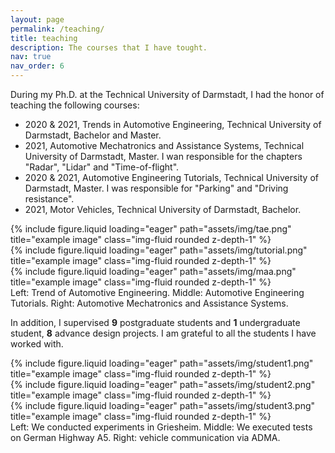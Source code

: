 ```yaml
---
layout: page
permalink: /teaching/
title: teaching
description: The courses that I have tought.
nav: true
nav_order: 6
---
```


During my Ph.D. at the Technical University of Darmstadt, I had the honor of teaching the following courses:
- 2020 & 2021, Trends in Automotive Engineering, Technical University of Darmstadt, Bachelor and Master.
- 2021, Automotive Mechatronics and Assistance Systems, Technical University of Darmstadt, Master. I wan responsible for the chapters "Radar", "Lidar" and "Time-of-flight".
- 2020 & 2021, Automotive Engineering Tutorials, Technical University of Darmstadt, Master. I was responsible for "Parking" and "Driving resistance".
- 2021, Motor Vehicles, Technical University of Darmstadt, Bachelor.


<div class="row">
    <div class="col-sm mt-3 mt-md-0">
        {% include figure.liquid loading="eager" path="assets/img/tae.png" title="example image" class="img-fluid rounded z-depth-1" %}
    </div>
    <div class="col-sm mt-3 mt-md-0">
        {% include figure.liquid loading="eager" path="assets/img/tutorial.png" title="example image" class="img-fluid rounded z-depth-1" %}
    </div>
    <div class="col-sm mt-3 mt-md-0">
        {% include figure.liquid loading="eager" path="assets/img/maa.png" title="example image" class="img-fluid rounded z-depth-1" %}
    </div>
</div>
<div class="caption">
    Left: Trend of Automotive Engineering. Middle: Automotive Engineering Tutorials. Right: Automotive Mechatronics and Assistance Systems. 
</div>


In addition, I supervised **9** postgraduate students and **1** undergraduate student, **8** advance design projects. I am grateful to all the students I have worked with.

<div class="row">
    <div class="col-sm-4 mt-3 mt-md-0">
        {% include figure.liquid loading="eager" path="assets/img/student1.png" title="example image" class="img-fluid rounded z-depth-1" %}
    </div>
    <div class="col-sm-4 mt-3 mt-md-0">
        {% include figure.liquid loading="eager" path="assets/img/student2.png" title="example image" class="img-fluid rounded z-depth-1" %}
    </div>
    <div class="col-sm-4 mt-3 mt-md-0">
        {% include figure.liquid loading="eager" path="assets/img/student3.png" title="example image" class="img-fluid rounded z-depth-1" %}
    </div>
</div>
<div class="caption">
    Left: We conducted experiments in Griesheim. Middle: We executed tests on German Highway A5. Right: vehicle communication via ADMA.
</div>
